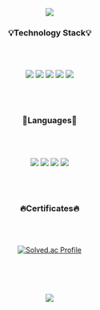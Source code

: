 <p align="center">
  <img src="https://capsule-render.vercel.app/api?type=venom&color=FFA883&height=250&section=header&text=Ready-Bridge&fontSize=50&fontColor=black&stroke=FFC0CB&strokeWidth=0.7&animation=twinkling" />
</p>


<h3 align = "center"> 💡Technology Stack💡 </h3>

<br>
<br>

<p align = "center">
  <img src="https://img.shields.io/badge/springboot-6DB33F?style=for-the-badge&logo=springboot&logoColor=white">
  <img src="https://img.shields.io/badge/node.js-339933?style=for-the-badge&logo=Node.js&logoColor=white">
  <img src="https://img.shields.io/badge/express-000000?style=for-the-badge&logo=express&logoColor=white">
  <img src="https://img.shields.io/badge/mongoDB-47A248?style=for-the-badge&logo=MongoDB&logoColor=white">
  <img src="https://img.shields.io/badge/mysql-4479A1?style=for-the-badge&logo=mysql&logoColor=white">
  
</p>

<br>
<br>

<h3 align = "center"> 🌈Languages🌈 </h3>

<br>
<br>

<p align = "center">
  <img src="https://img.shields.io/badge/python-3776AB?style=for-the-badge&logo=python&logoColor=white">
  <img src="https://img.shields.io/badge/c++-00599C?style=for-the-badge&logo=c%2B%2B&logoColor=white">
  <img src="https://img.shields.io/badge/javascript-F7DF1E?style=for-the-badge&logo=javascript&logoColor=black">
  <img src="https://img.shields.io/badge/java-007396?style=for-the-badge&logo=java&logoColor=white">
</p>

<br>
<br>

<h3 align = "center"> 🔥Certificates🔥 </h3>

<br>
<br>

<div data-iframe-width="150" data-iframe-height="270" data-share-badge-id="0ba04096-4f65-4d3f-8b80-43c0430783c9" data-share-badge-host="https://www.credly.com"></div><script type="text/javascript" async src="//cdn.credly.com/assets/utilities/embed.js"></script>

<p align="center">
  <a href="https://solved.ac/hjk5533/">
    <img src="http://mazassumnida.wtf/api/v2/generate_badge?boj=hjk5533" alt="Solved.ac Profile" />
  </a>
</p>

<br>
<br>
<br>

<p align="center">
  <img src="https://capsule-render.vercel.app/api?type=waving&color=FFA883&height=250&section=footer&text=&fontSize=50&fontColor=black&stroke=FFC0CB&strokeWidth=0.5&animation=twinkling" />
</p>
